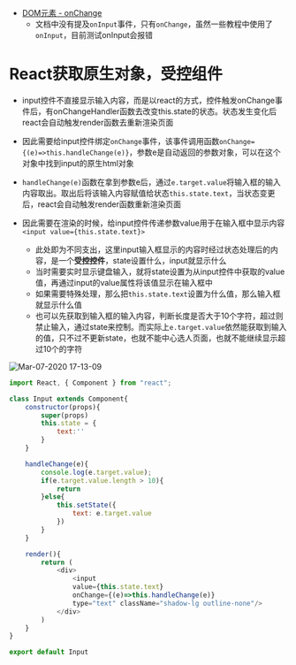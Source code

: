 
- [DOM元素 - onChange](https://react.docschina.org/docs/dom-elements.html#onchange)
  - 文档中没有提及`onInput`事件，只有`onChange`，虽然一些教程中使用了`onInput`，目前测试onInput会报错
  
# React获取原生对象，受控组件

- input控件不直接显示输入内容，而是以react的方式，控件触发onChange事件后，有onChangeHandler函数去改变this.state的状态。状态发生变化后react会自动触发render函数去重新渲染页面

- 因此需要给input控件绑定`onChange`事件，该事件调用函数`onChange={(e)=>this.handleChange(e)}`，参数e是自动返回的参数对象，可以在这个对象中找到input的原生html对象
- `handleChange(e)`函数在拿到参数e后，通过`e.target.value`将输入框的输入内容取出。取出后将该输入内容赋值给状态`this.state.text`，当状态变更后，react会自动触发render函数重新渲染页面
- 因此需要在渲染的时候，给input控件传递参数value用于在输入框中显示内容`<input value={this.state.text}>`
  - 此处即为不同支出，这里input输入框显示的内容时经过状态处理后的内容，是一个**受控控件**，state设置什么，input就显示什么
  - 当时需要实时显示键盘输入，就将state设置为从input控件中获取的value值，再通过input的value属性将该值显示在输入框中
  - 如果需要特殊处理，那么把`this.state.text`设置为什么值，那么输入框就显示什么值
  - 也可以先获取到输入框的输入内容，判断长度是否大于10个字符，超过则禁止输入，通过state来控制。而实际上`e.target.value`依然能获取到输入的值，只不过不更新state，也就不能中心选人页面，也就不能继续显示超过10个的字符

![Mar-07-2020 17-13-09](https://user-images.githubusercontent.com/26485327/76140579-f4ffff00-6096-11ea-9abf-3d8d210e7e76.gif)


```javascript
import React, { Component } from "react";

class Input extends Component{
    constructor(props){
        super(props)
        this.state = {
            text:''
        }
    }

    handleChange(e){
        console.log(e.target.value);
        if(e.target.value.length > 10){
            return
        }else{
            this.setState({
                text: e.target.value
            })
        }
    }

    render(){
        return (
            <div>
                <input 
                value={this.state.text}
                onChange={(e)=>this.handleChange(e)} 
                type="text" className="shadow-lg outline-none"/>
            </div>
        )
    }
}

export default Input

```
